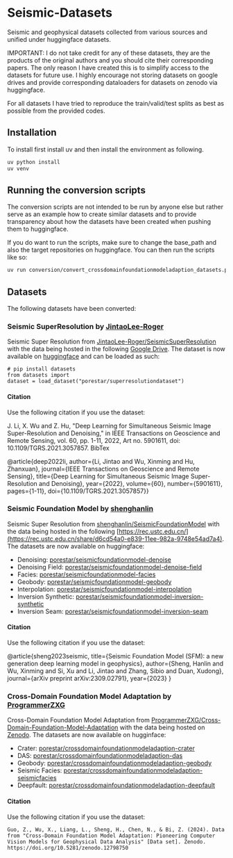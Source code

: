 # Seismic-Datasets
Seismic and geophysical datasets collected from various sources and unified under huggingface datasets.

IMPORTANT: I do not take credit for any of these datasets, they are the products of the original authors and you should cite their corresponding papers. The only reason I have created this is to simplify access to the datasets for future use. I highly encourage not storing datasets on google drives and provide corresponding dataloaders for datasets on zenodo via huggingface.

For all datasets I have tried to reproduce the train/valid/test splits as best as possible from the provided codes. 


## Installation
To install first install uv and then install the environment as following. 
```bash
uv python install
uv venv
```

## Running the conversion scripts

The conversion scripts are not intended to be run by anyone else but rather serve as an example how to create similar datasets and to provide transparency about how the datasets have been created when pushing them to huggingface.

If you do want to run the scripts, make sure to change the base_path and also the target repositories on huggingface. You can then run the scripts like so:
```bash
uv run conversion/convert_crossdomainfoundationmodeladaption_datasets.py
```

## Datasets

The following datasets have been converted:

### Seismic SuperResolution by [JintaoLee-Roger](https://github.com/JintaoLee-Roger)

Seismic Super Resolution from [JintaoLee-Roger/SeismicSuperResolution](https://github.com/JintaoLee-Roger/SeismicSuperResolution) with the data being hosted in the following [Google Drive](https://drive.google.com/drive/folders/1DuMdclOdeXDgGBOhsHSlEdTB_LvhIH-X). The dataset is now available on [huggingface](https://huggingface.co/datasets/porestar/superresolutiondataset) and can be loaded as such:
```
# pip install datasets
from datasets import 
dataset = load_dataset("porestar/superresolutiondataset")
```

#### Citation

Use the following citation if you use the dataset:

J. Li, X. Wu and Z. Hu, "Deep Learning for Simultaneous Seismic Image Super-Resolution and Denoising," in IEEE Transactions on Geoscience and Remote Sensing, vol. 60, pp. 1-11, 2022, Art no. 5901611, doi: 10.1109/TGRS.2021.3057857.
BibTex

@article{deep2022li,
   author={Li, Jintao and Wu, Xinming and Hu, Zhanxuan},
   journal={IEEE Transactions on Geoscience and Remote Sensing}, 
   title={Deep Learning for Simultaneous Seismic Image Super-Resolution and Denoising}, 
   year={2022},
   volume={60},
   number={5901611},
   pages={1-11},
   doi={10.1109/TGRS.2021.3057857}}



### Seismic Foundation Model by [shenghanlin](https://github.com/shenghanlin)

Seismic Super Resolution from [shenghanlin/SeismicFoundationModel](https://github.com/shenghanlin/SeismicFoundationModel) with the data being hosted in the following [https://rec.ustc.edu.cn/](https://rec.ustc.edu.cn/share/d6cd54a0-e839-11ee-982a-9748e54ad7a4). The datasets are now available on huggingface:
- Denoising: [porestar/seismicfoundationmodel-denoise](https://huggingface.co/datasets/porestar/seismicfoundationmodel-denoise)
- Denoising Field: [porestar/seismicfoundationmodel-denoise-field](https://huggingface.co/datasets/porestar/seismicfoundationmodel-denoise-field)
- Facies: [porestar/seismicfoundationmodel-facies](https://huggingface.co/datasets/porestar/seismicfoundationmodel-facies)
- Geobody: [porestar/seismicfoundationmodel-geobody](https://huggingface.co/datasets/porestar/seismicfoundationmodel-geobody)
- Interpolation: [porestar/seismicfoundationmodel-interpolation](https://huggingface.co/datasets/porestar/seismicfoundationmodel-interpolation)
- Inversion Synthetic: [porestar/seismicfoundationmodel-inversion-synthetic](https://huggingface.co/datasets/porestar/seismicfoundationmodel-inversion-synthetic)
- Inversion Seam: [porestar/seismicfoundationmodel-inversion-seam](https://huggingface.co/datasets/porestar/seismicfoundationmodel-inversion-seam)


#### Citation

Use the following citation if you use the dataset:

@article{sheng2023seismic,
  title={Seismic Foundation Model (SFM): a new generation deep learning model in geophysics},
  author={Sheng, Hanlin and Wu, Xinming and Si, Xu and Li, Jintao and Zhang, Sibio and Duan, Xudong},
  journal={arXiv preprint arXiv:2309.02791},
  year={2023}
}

### Cross-Domain Foundation Model Adaptation by [ProgrammerZXG](https://github.com/ProgrammerZXG)

Cross-Domain Foundation Model Adaptation from [ProgrammerZXG/Cross-Domain-Foundation-Model-Adaptation](https://github.com/ProgrammerZXG/Cross-Domain-Foundation-Model-Adaptation) with the data being hosted on [Zenodo](https://zenodo.org/records/12798750). 
The datasets are now available on hugginface:

- Crater: [porestar/crossdomainfoundationmodeladaption-crater](https://huggingface.co/datasets/porestar/crossdomainfoundationmodeladaption-crater)
- DAS: [porestar/crossdomainfoundationmodeladaption-das](https://huggingface.co/datasets/porestar/crossdomainfoundationmodeladaption-das)
- Geobody: [porestar/crossdomainfoundationmodeladaption-geobody](https://huggingface.co/datasets/porestar/crossdomainfoundationmodeladaption-geobody)
- Seismic Facies: [porestar/crossdomainfoundationmodeladaption-seismicfacies](https://huggingface.co/datasets/porestar/crossdomainfoundationmodeladaption-seismicfacies)
- Deepfault: [porestar/crossdomainfoundationmodeladaption-deepfault](https://huggingface.co/datasets/porestar/crossdomainfoundationmodeladaption-deepfault)

#### Citation

Use the following citation if you use the dataset:

```
Guo, Z., Wu, X., Liang, L., Sheng, H., Chen, N., & Bi, Z. (2024). Data from "Cross-Domain Foundation Model Adaptation: Pioneering Computer Vision Models for Geophysical Data Analysis" [Data set]. Zenodo. https://doi.org/10.5281/zenodo.12798750
```